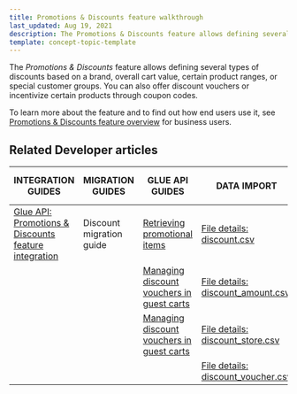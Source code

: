 ```yaml
---
title: Promotions & Discounts feature walkthrough
last_updated: Aug 19, 2021
description: The Promotions & Discounts feature allows defining several types of discounts based on a brand, overall cart value, certain product ranges, or special customer groups
template: concept-topic-template
---
```


The _Promotions & Discounts_ feature allows defining several types of discounts based on a brand, overall cart value, certain product ranges, or special customer groups. You can also offer discount vouchers or incentivize certain products through coupon codes.


To learn more about the feature and to find out how end users use it, see [Promotions & Discounts feature overview](/docs/scos/user/features/{{page.version}}/promotions-discounts-feature-overview.html) for business users.


## Related Developer articles

| INTEGRATION GUIDES  | MIGRATION GUIDES | GLUE API GUIDES | DATA IMPORT | TUTORIALS AND HOWTOS |
|---|---|---|---|---|
| [Glue API: Promotions & Discounts feature integration](/docs/scos/dev/feature-integration-guides/{{page.version}}/glue-api/glue-api-promotions-and-discounts-feature-integration.html) | Discount migration guide | [Retrieving promotional items](/docs/scos/dev/glue-api-guides/{{page.version}}/retrieving-promotional-items.html) | [File details: discount.csv](/docs/scos/dev/data-import/{{page.version}}/data-import-categories/merchandising-setup/discounts/file-details-discount.csv.html) | [HowTo - Create discounts based on shipment](/docs/scos/dev/tutorials-and-howtos/howtos/feature-howtos/howto-create-discounts-based-on-shipment.html) |
|  |  | [Managing discount vouchers in guest carts](/docs/scos/dev/glue-api-guides/{{page.version}}/managing-carts/guest-carts/managing-discount-vouchers-in-guest-carts.html) | [File details: discount_amount.csv](/docs/scos/dev/data-import/{{page.version}}/data-import-categories/merchandising-setup/discounts/file-details-discount-amount.csv.html) |  |
|  |  | [Managing discount vouchers in guest carts](/docs/scos/dev/glue-api-guides/{{page.version}}/managing-carts/guest-carts/managing-discount-vouchers-in-guest-carts.html) | [File details: discount_store.csv](/docs/scos/dev/data-import/{{page.version}}/data-import-categories/merchandising-setup/discounts/file-details-discount-store.csv.html) |  |
|  |  |  | [File details: discount_voucher.csv](/docs/scos/dev/data-import/{{page.version}}/data-import-categories/merchandising-setup/discounts/file-details-discount-voucher.csv.html) |  |
